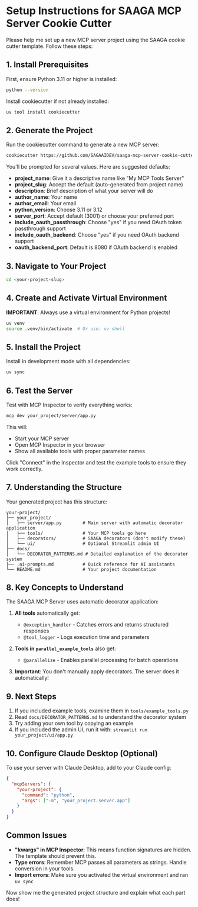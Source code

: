 # Setup Instructions for SAAGA MCP Server Cookie Cutter

Please help me set up a new MCP server project using the SAAGA cookie cutter template. Follow these steps:

## 1. Install Prerequisites

First, ensure Python 3.11 or higher is installed:
```bash
python --version
```

Install cookiecutter if not already installed:
```bash
uv tool install cookiecutter
```

## 2. Generate the Project

Run the cookiecutter command to generate a new MCP server:
```bash
cookiecutter https://github.com/SAGAAIDEV/saaga-mcp-server-cookie-cutter.git
```

You'll be prompted for several values. Here are suggested defaults:

- **project_name**: Give it a descriptive name like "My MCP Tools Server"
- **project_slug**: Accept the default (auto-generated from project name)
- **description**: Brief description of what your server will do
- **author_name**: Your name
- **author_email**: Your email
- **python_version**: Choose 3.11 or 3.12
- **server_port**: Accept default (3001) or choose your preferred port
- **include_oauth_passthrough**: Choose "yes" if you need OAuth token passthrough support
- **include_oauth_backend**: Choose "yes" if you need OAuth backend support
- **oauth_backend_port**: Default is 8080 if OAuth backend is enabled

## 3. Navigate to Your Project

```bash
cd <your-project-slug>
```

## 4. Create and Activate Virtual Environment

**IMPORTANT**: Always use a virtual environment for Python projects!

```bash
uv venv
source .venv/bin/activate  # Or use: uv shell
```

## 5. Install the Project

Install in development mode with all dependencies:
```bash
uv sync
```

## 6. Test the Server

Test with MCP Inspector to verify everything works:
```bash
mcp dev your_project/server/app.py
```

This will:
- Start your MCP server
- Open MCP Inspector in your browser
- Show all available tools with proper parameter names

Click "Connect" in the Inspector and test the example tools to ensure they work correctly.

## 7. Understanding the Structure

Your generated project has this structure:

```
your-project/
├── your_project/
│   ├── server/app.py        # Main server with automatic decorator application
│   ├── tools/               # Your MCP tools go here
│   ├── decorators/          # SAAGA decorators (don't modify these)
│   └── ui/                  # Optional Streamlit admin UI
├── docs/
│   └── DECORATOR_PATTERNS.md # Detailed explanation of the decorator system
├── .ai-prompts.md           # Quick reference for AI assistants
└── README.md                # Your project documentation
```

## 8. Key Concepts to Understand

The SAAGA MCP Server uses automatic decorator application:

1. **All tools** automatically get:
   - `@exception_handler` - Catches errors and returns structured responses
   - `@tool_logger` - Logs execution time and parameters

2. **Tools in `parallel_example_tools`** also get:
   - `@parallelize` - Enables parallel processing for batch operations

3. **Important**: You don't manually apply decorators. The server does it automatically!

## 9. Next Steps

1. If you included example tools, examine them in `tools/example_tools.py`
2. Read `docs/DECORATOR_PATTERNS.md` to understand the decorator system
3. Try adding your own tool by copying an example
4. If you included the admin UI, run it with: `streamlit run your_project/ui/app.py`

## 10. Configure Claude Desktop (Optional)

To use your server with Claude Desktop, add to your Claude config:

```json
{
  "mcpServers": {
    "your-project": {
      "command": "python",
      "args": ["-m", "your_project.server.app"]
    }
  }
}
```

## Common Issues

- **"kwargs" in MCP Inspector**: This means function signatures are hidden. The template should prevent this.
- **Type errors**: Remember MCP passes all parameters as strings. Handle conversion in your tools.
- **Import errors**: Make sure you activated the virtual environment and ran `uv sync`

Now show me the generated project structure and explain what each part does!